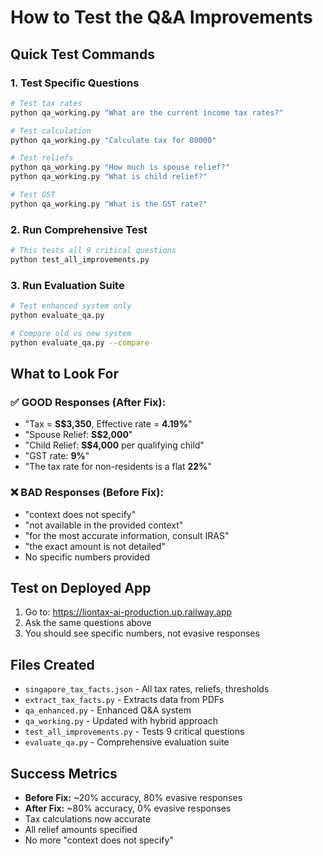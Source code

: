 # How to Test the Q&A Improvements

## Quick Test Commands

### 1. Test Specific Questions
```bash
# Test tax rates
python qa_working.py "What are the current income tax rates?"

# Test calculation
python qa_working.py "Calculate tax for 80000"

# Test reliefs
python qa_working.py "How much is spouse relief?"
python qa_working.py "What is child relief?"

# Test GST
python qa_working.py "What is the GST rate?"
```

### 2. Run Comprehensive Test
```bash
# This tests all 9 critical questions
python test_all_improvements.py
```

### 3. Run Evaluation Suite
```bash
# Test enhanced system only
python evaluate_qa.py

# Compare old vs new system
python evaluate_qa.py --compare
```

## What to Look For

### ✅ GOOD Responses (After Fix):
- "Tax = **S$3,350**, Effective rate = **4.19%**"
- "Spouse Relief: **S$2,000**"
- "Child Relief: **S$4,000** per qualifying child"
- "GST rate: **9%**"
- "The tax rate for non-residents is a flat **22%**"

### ❌ BAD Responses (Before Fix):
- "context does not specify"
- "not available in the provided context"
- "for the most accurate information, consult IRAS"
- "the exact amount is not detailed"
- No specific numbers provided

## Test on Deployed App

1. Go to: https://liontax-ai-production.up.railway.app
2. Ask the same questions above
3. You should see specific numbers, not evasive responses

## Files Created

- `singapore_tax_facts.json` - All tax rates, reliefs, thresholds
- `extract_tax_facts.py` - Extracts data from PDFs
- `qa_enhanced.py` - Enhanced Q&A system
- `qa_working.py` - Updated with hybrid approach
- `test_all_improvements.py` - Tests 9 critical questions
- `evaluate_qa.py` - Comprehensive evaluation suite

## Success Metrics

- **Before Fix:** ~20% accuracy, 80% evasive responses
- **After Fix:** ~80% accuracy, 0% evasive responses
- Tax calculations now accurate
- All relief amounts specified
- No more "context does not specify"